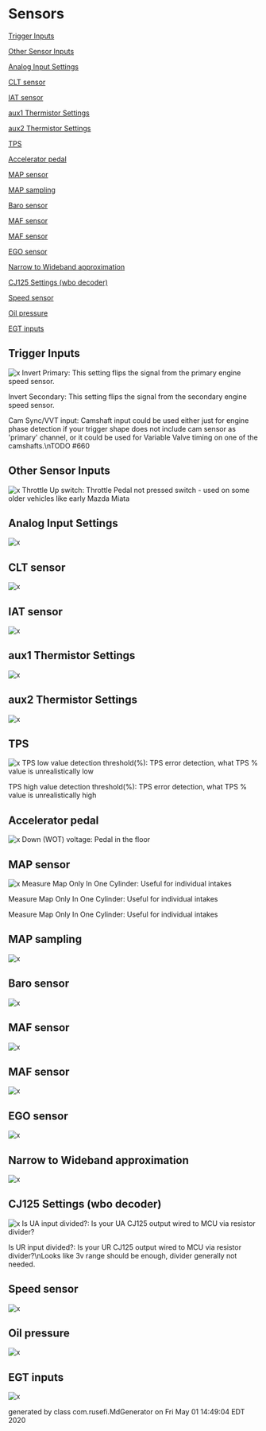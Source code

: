 # Sensors
[Trigger Inputs](#Trigger-Inputs)

[Other Sensor Inputs](#Other-Sensor-Inputs)

[Analog Input Settings](#Analog-Input-Settings)

[CLT sensor](#CLT-sensor)

[IAT sensor](#IAT-sensor)

[aux1 Thermistor Settings](#aux1-Thermistor-Settings)

[aux2 Thermistor Settings](#aux2-Thermistor-Settings)

[TPS](#TPS)

[Accelerator pedal](#Accelerator-pedal)

[MAP sensor](#MAP-sensor)

[MAP sampling](#MAP-sampling)

[Baro sensor](#Baro-sensor)

[MAF sensor](#MAF-sensor)

[MAF sensor](#MAF-sensor)

[EGO sensor](#EGO-sensor)

[Narrow to Wideband approximation](#Narrow-to-Wideband-approximation)

[CJ125 Settings (wbo decoder)](#CJ125-Settings-(wbo-decoder))

[Speed sensor](#Speed-sensor)

[Oil pressure](#Oil-pressure)

[EGT inputs](#EGT-inputs)

## Trigger Inputs
![x](overview/TS_generated/dialog_Trigger_Inputs.png)
Invert Primary: This setting flips the signal from the primary engine speed sensor.

Invert Secondary: This setting flips the signal from the secondary engine speed sensor.

Cam Sync/VVT input: Camshaft input could be used either just for engine phase detection if your trigger shape does not include cam sensor as 'primary' channel, or it could be used for Variable Valve timing on one of the camshafts.\nTODO #660

## Other Sensor Inputs
![x](overview/TS_generated/dialog_Other_Sensor_Inputs.png)
Throttle Up switch: Throttle Pedal not pressed switch - used on some older vehicles like early Mazda Miata

## Analog Input Settings
![x](overview/TS_generated/dialog_Analog_Input_Settings.png)
## CLT sensor
![x](overview/TS_generated/dialog_CLT_sensor.png)
## IAT sensor
![x](overview/TS_generated/dialog_IAT_sensor.png)
## aux1 Thermistor Settings
![x](overview/TS_generated/dialog_aux1_Thermistor_Settings.png)
## aux2 Thermistor Settings
![x](overview/TS_generated/dialog_aux2_Thermistor_Settings.png)
## TPS
![x](overview/TS_generated/dialog_TPS.png)
TPS low value detection threshold(%): TPS error detection, what TPS % value is unrealistically low

TPS high value detection threshold(%): TPS error detection, what TPS % value is unrealistically high

## Accelerator pedal
![x](overview/TS_generated/dialog_Accelerator_pedal.png)
Down (WOT) voltage: Pedal in the floor

## MAP sensor
![x](overview/TS_generated/dialog_MAP_sensor.png)
Measure Map Only In One Cylinder: Useful for individual intakes

Measure Map Only In One Cylinder: Useful for individual intakes

Measure Map Only In One Cylinder: Useful for individual intakes

## MAP sampling
![x](overview/TS_generated/dialog_MAP_sampling.png)
## Baro sensor
![x](overview/TS_generated/dialog_Baro_sensor.png)
## MAF sensor
![x](overview/TS_generated/dialog_MAF_sensor.png)
## MAF sensor
![x](overview/TS_generated/dialog_MAF_sensor.png)
## EGO sensor
![x](overview/TS_generated/dialog_EGO_sensor.png)
## Narrow to Wideband approximation
![x](overview/TS_generated/dialog_Narrow_to_Wideband_approximation.png)
## CJ125 Settings (wbo decoder)
![x](overview/TS_generated/dialog_CJ125_Settings_wbo_decoder.png)
Is UA input divided?: Is your UA CJ125 output wired to MCU via resistor divider?

Is UR input divided?: Is your UR CJ125 output wired to MCU via resistor divider?\nLooks like 3v range should be enough, divider generally not needed.

## Speed sensor
![x](overview/TS_generated/dialog_Speed_sensor.png)
## Oil pressure
![x](overview/TS_generated/dialog_Oil_pressure.png)
## EGT inputs
![x](overview/TS_generated/dialog_EGT_inputs.png)

generated by class com.rusefi.MdGenerator on Fri May 01 14:49:04 EDT 2020
